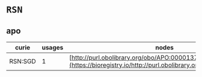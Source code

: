 # `RSN`
## apo
| curie   |   usages | nodes                                                                                                           |
|---------|----------|-----------------------------------------------------------------------------------------------------------------|
| RSN:SGD |        1 | [http://purl.obolibrary.org/obo/APO:0000137](https://bioregistry.io/http://purl.obolibrary.org/obo/APO:0000137) |
